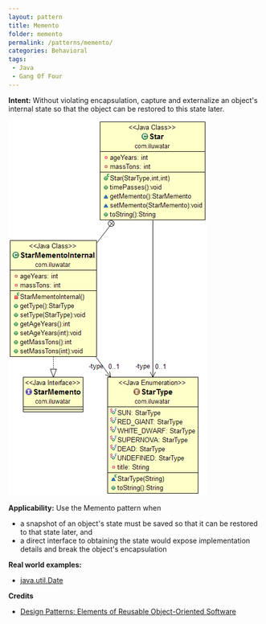 ```yaml
---
layout: pattern
title: Memento
folder: memento
permalink: /patterns/memento/
categories: Behavioral
tags:
 - Java
 - Gang Of Four
---
```


**Intent:** Without violating encapsulation, capture and externalize an
object's internal state so that the object can be restored to this state later.

![alt text](./etc/memento.png "Memento")

**Applicability:** Use the Memento pattern when

* a snapshot of an object's state must be saved so that it can be restored to that state later, and
* a direct interface to obtaining the state would expose implementation details and break the object's encapsulation

**Real world examples:**

* [java.util.Date](http://docs.oracle.com/javase/8/docs/api/java/util/Date.html)

**Credits**

* [Design Patterns: Elements of Reusable Object-Oriented Software](http://www.amazon.com/Design-Patterns-Elements-Reusable-Object-Oriented/dp/0201633612)
